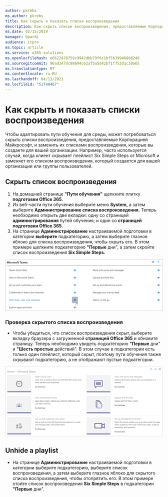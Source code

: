 ```yaml
---
author: pkrebs
ms.author: pkrebs
title: Как скрыть и показать списки воспроизведения
description: Как скрыть списки воспроизведения, предоставляемые Корпорацией Майкрософт, и заменить их списками воспроизведения, которые вы создаете для вашей организации.
ms.date: 02/15/2019
manager: bpardi
audience: itpro
ms.topic: article
ms.service: o365-solutions
ms.openlocfilehash: e6622478759c9942dbb79f6c1bf5b39946886240
ms.sourcegitcommit: 96ad347dc08694ce2af5a5d42bf1f753d1c30a65
ms.translationtype: MT
ms.contentlocale: ru-RU
ms.lasthandoff: 04/13/2021
ms.locfileid: "51749467"
---
```

# <a name="how-to-hide-and-show-playlists"></a>Как скрыть и показать списки воспроизведения

Чтобы адаптировать пути обучения для среды, может потребоваться скрыть списки воспроизведения, предоставляемые Корпорацией Майкрософт, и заменить их списками воспроизведения, которые вы создаете для вашей организации. Например, часто используется случай, когда клиент скрывает плейлист Six Simple Steps от Microsoft и заменяет его списком воспроизведения, который создается для вашей организации или группы пользователей. 

## <a name="hide-a-playlist"></a>Скрыть список воспроизведения

1. На домашней странице **"Пути обучения"** щелкните плитку **подготовки Office 365.**
2. Из веб-части пути обучения выберите меню **System,** а затем выберите **Администрирование списка воспроизведения.** Теперь необходимо открыть две вкладки: одну со страницей **администрирования** путей обучения; и один со **страницей подготовки Office 365.** 
3. На странице **Администрирование** настраиваемой подготовки в категории **выберите** подкатегорию, а затем выберите глазное яблоко для списка воспроизведения, чтобы скрыть его. В этом примере щелкните подкатегорию **"Первые** дни", а затем скройте список воспроизведения **Six Simple Steps.**  

![Вкладка браузера, показывающая начало работы со страницей Office 365](cg-hideplaylist.png)

### <a name="verify-the-playlist-is-hidden"></a>Проверка скрытого списка воспроизведения
- Чтобы убедиться, что список воспроизведения скрыт, выберите вкладку браузера с загруженной **страницей Office 365** и обновите страницу. Теперь необходимо увидеть подкатегорию **"Первые** дни" и **"Шесть простых** действий". В этом случае в подкатегории есть только один плейлист, который скрыт, поэтому пути обучения также скрывают подкатегорию, а не отображают пустые подкатегории. 

![Браузер, показывающий начало работы с обновленной страницей Office 365](cg-hideplaylistrefresh.png)

## <a name="unhide-a-playlist"></a>Unhide a playlist

- На странице **Администрирование** настраиваемой подготовки в категории выберите подкатегорию, выберите список воспроизведения, а затем выберите глазное яблоко для скрытого списка воспроизведения, чтобы отопрятить его. В этом примере отойте список воспроизведения **Six Simple Steps** в подкатегории **"Первые** дни".  

